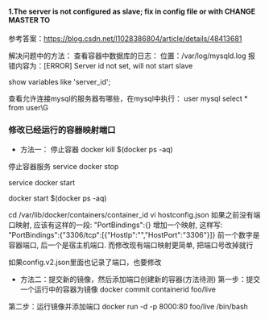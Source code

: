 #### 1.The server is not configured as slave; fix in config file or with CHANGE MASTER TO
参考答案：https://blog.csdn.net/l1028386804/article/details/48413681

解决问题中的方法：
查看容器中数据库的日志：
位置：/var/log/mysqld.log
报错内容为：[ERROR] Server id not set, will not start slave

show variables like 'server_id';


查看允许连接mysql的服务器有哪些，在mysql中执行：
user mysql
select * from user\G



### 修改已经运行的容器映射端口
- 方法一：
停止容器
docker kill $(docker ps -aq)

停止容器服务
service docker stop


service docker start

docker start $(docker ps -aq)

cd /var/lib/docker/containers/container_id
vi hostconfig.json
如果之前没有端口映射, 应该有这样的一段:
"PortBindings":{}
增加一个映射, 这样写:
"PortBindings":{"3306/tcp":[{"HostIp":"","HostPort":"3306"}]}
前一个数字是容器端口, 后一个是宿主机端口.
而修改现有端口映射更简单, 把端口号改掉就行

如果config.v2.json里面也记录了端口，也要修改




- 方法二：提交新的镜像，然后添加端口创建新的容器(方法待测)
第一步：提交一个运行中的容器为镜像
docker commit containerid foo/live

第二步：运行镜像并添加端口
docker run -d -p 8000:80  foo/live /bin/bash

